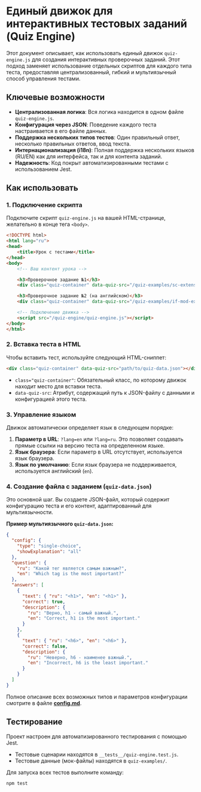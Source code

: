 # Единый движок для интерактивных тестовых заданий (Quiz Engine)

Этот документ описывает, как использовать единый движок `quiz-engine.js` для создания интерактивных проверочных заданий. Этот подход заменяет использование отдельных скриптов для каждого типа теста, предоставляя централизованный, гибкий и мультиязычный способ управления тестами.

## Ключевые возможности

-   **Централизованная логика**: Вся логика находится в одном файле `quiz-engine.js`.
-   **Конфигурация через JSON**: Поведение каждого теста настраивается в его файле данных.
-   **Поддержка нескольких типов тестов**: Один правильный ответ, несколько правильных ответов, ввод текста.
-   **Интернационализация (i18n)**: Полная поддержка нескольких языков (RU/EN) как для интерфейса, так и для контента заданий.
-   **Надежность**: Код покрыт автоматизированными тестами с использованием Jest.

## Как использовать

### 1. Подключение скрипта

Подключите скрипт `quiz-engine.js` на вашей HTML-странице, желательно в конце тега `<body>`.

```html
<!DOCTYPE html>
<html lang="ru">
<head>
    <title>Урок с тестами</title>
</head>
<body>
    <!-- Ваш контент урока -->

    <h3>Проверочное задание №1</h3>
    <div class="quiz-container" data-quiz-src="/quiz-examples/sc-extension-mod.json"></div>

    <h3>Проверочное задание №2 (на английском)</h3>
    <div class="quiz-container" data-quiz-src="/quiz-examples/if-mod-extension.json"></div>

    <!-- Подключение движка -->
    <script src="/quiz-engine/quiz-engine.js"></script>
</body>
</html>
```

### 2. Вставка теста в HTML

Чтобы вставить тест, используйте следующий HTML-сниппет:

```html
<div class="quiz-container" data-quiz-src="path/to/quiz-data.json"></div>
```

-   `class="quiz-container"`: Обязательный класс, по которому движок находит место для вставки теста.
-   `data-quiz-src`: Атрибут, содержащий путь к JSON-файлу с данными и конфигурацией этого теста.

### 3. Управление языком

Движок автоматически определяет язык в следующем порядке:
1.  **Параметр в URL**: `?lang=en` или `?lang=ru`. Это позволяет создавать прямые ссылки на версию теста на определенном языке.
2.  **Язык браузера**: Если параметр в URL отсутствует, используется язык браузера.
3.  **Язык по умолчанию**: Если язык браузера не поддерживается, используется английский (`en`).

### 4. Создание файла с заданием (`quiz-data.json`)

Это основной шаг. Вы создаете JSON-файл, который содержит конфигурацию теста и его контент, адаптированный для мультиязычности.

**Пример мультиязычного `quiz-data.json`:**
```json
{
  "config": {
    "type": "single-choice",
    "showExplanation": "all"
  },
  "question": {
    "ru": "Какой тег является самым важным?",
    "en": "Which tag is the most important?"
  },
  "answers": [
    {
      "text": { "ru": "<h1>", "en": "<h1>" },
      "correct": true,
      "description": {
        "ru": "Верно, h1 - самый важный.",
        "en": "Correct, h1 is the most important."
      }
    },
    {
      "text": { "ru": "<h6>", "en": "<h6>" },
      "correct": false,
      "description": {
        "ru": "Неверно, h6 - наименее важный.",
        "en": "Incorrect, h6 is the least important."
      }
    }
  ]
}
```

Полное описание всех возможных типов и параметров конфигурации смотрите в файле [**config.md**](./config.md).

## Тестирование

Проект настроен для автоматизированного тестирования с помощью Jest.
-   Тестовые сценарии находятся в `__tests__/quiz-engine.test.js`.
-   Тестовые данные (мок-файлы) находятся в `quiz-examples/`.

Для запуска всех тестов выполните команду:
```bash
npm test
```
